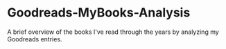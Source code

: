 # Goodreads-MyBooks-Analysis
A brief overview of the books I've read through the years by analyzing my Goodreads entries.
